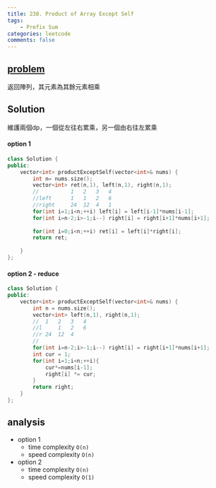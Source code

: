 ```yaml
---
title: 238. Product of Array Except Self
tags:  
    - Prefix Sum
categories: leetcode
comments: false
---
```


## [problem](https://leetcode.com/problems/product-of-array-except-self/)

返回陣列，其元素為其餘元素相乘


## Solution

維護兩個dp，一個從左往右累乘，另一個由右往左累乘
#### option 1
```c++
class Solution {
public:
    vector<int> productExceptSelf(vector<int>& nums) {
        int n= nums.size();
        vector<int> ret(n,1), left(n,1), right(n,1);
        //          1   2   3   4
        //left      1   1   2   6
        //right     24  12  4   1
        for(int i=1;i<n;++i) left[i] = left[i-1]*nums[i-1];
        for(int i=n-2;i>-1;i--) right[i] = right[i+1]*nums[i+1];
        
        for(int i=0;i<n;++i) ret[i] = left[i]*right[i];
        return ret;
        
    }
};
```

#### option 2 - reduce 

```c++
class Solution {
public:
    vector<int> productExceptSelf(vector<int>& nums) {
        int n = nums.size();
        vector<int> left(n,1), right(n,1);
        //  1   2   3   4   
        //l     1   2   6
        //r 24  12  4   
        //  
        for(int i=n-2;i>-1;i--) right[i] = right[i+1]*nums[i+1];
        int cur = 1;
        for(int i=1;i<n;++i){
            cur*=nums[i-1];
            right[i] *= cur;
        }
        return right;
    }
};
```
## analysis
- option 1
    - time complexity `O(n)`
    - speed complexity `O(n)`
- option 2
    - time complexity `O(n)`
    - speed complexity `O(1)`
